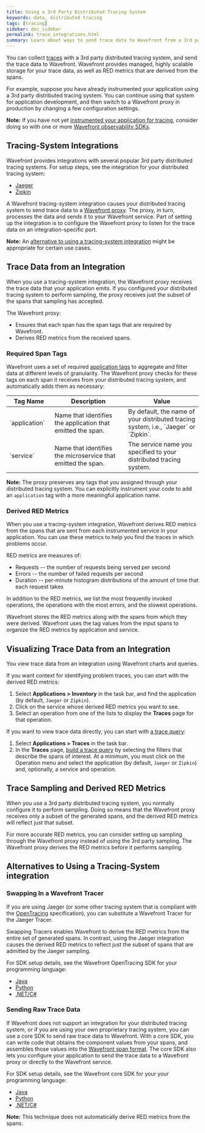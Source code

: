```yaml
---
title: Using a 3rd Party Distributed Tracing System
keywords: data, distributed tracing
tags: [tracing]
sidebar: doc_sidebar
permalink: trace_integrations.html
summary: Learn about ways to send trace data to Wavefront from a 3rd party distributed tracing system.
---
```


You can collect [traces](tracing_basics.html#wavefront_trace_data) with a 3rd party distributed tracing system, and send the trace data to Wavefront. Wavefront provides managed, highly scalable storage for your trace data, as well as RED metrics that are derived from the spans.

For example, suppose you have already instrumented your application using a 3rd party distributed tracing system. You can continue using that system for application development, and then switch to a Wavefront proxy in production by changing a few configuration settings. 

**Note:** If you have not yet [instrumented your application for tracing](tracing_instrumenting_frameworks.html), consider doing so with one or more [Wavefront observability SDKs](wavefront_sdks.html).

## Tracing-System Integrations

Wavefront provides integrations with several popular 3rd party distributed tracing systems. For setup steps, see the integration for your distributed tracing system:
* [Jaeger](jaeger.html)  
* [Zipkin](zipkin.html)

A Wavefront tracing-system integration causes your distributed tracing system to send trace data to a [Wavefront proxy](proxies_installing.html). The proxy, in turn, processes the data and sends it to your Wavefront service. Part of setting up the integration is to configure the Wavefront proxy to listen for the trace data on an integration-specific port.

**Note:** An [alternative to using a tracing-system integration](#alternatives-to-using-a-tracing-integration) might be appropriate for certain use cases.

## Trace Data from an Integration

When you use a tracing-system integration, the Wavefront proxy receives the trace data that your application emits. If you configured your distributed tracing system to perform sampling, the proxy receives just the subset of the spans that sampling has accepted. 

The Wavefront proxy:
* Ensures that each span has the span tags that are required by Wavefront.
* Derives RED metrics from the received spans.

### Required Span Tags

Wavefront uses a set of required [application tags](tracing_instrumenting_frameworks.html#how-wavefront-uses-application-tags) to aggregate and filter data at different levels of granularity.
The Wavefront proxy checks for these tags on each span it receives from your distributed tracing system, and automatically adds them as necessary:

<table>
<colgroup>
<col width="20%"/>
<col width="35%"/>
<col width="35%"/>
</colgroup>
<thead>
<tr><th>Tag Name</th><th>Description</th><th>Value</th></tr>
</thead>
<tbody>
<tr>
<td markdown="span">`application`</td>
<td markdown="span">Name that identifies the application that emitted the span. </td>
<td markdown="span">By default, the name of your distributed tracing system, i.e., `Jaeger` or `Zipkin`.</td>
</tr>
<tr>
<td markdown="span">`service`</td>
<td markdown="span">Name that identifies the microservice that emitted the span. </td>
<td markdown="span">The service name you specified to your distributed tracing system.</td>
</tr>
</tbody>
</table>


**Note:** The proxy preserves any tags that you assigned through your distributed tracing system. You can explicitly instrument your code to add an `application` tag with a more meaningful application name.


### Derived RED Metrics

When you use a tracing-system integration, Wavefront derives RED metrics from the spans that are sent from each instrumented service in your application. You can use these metrics to help you find the traces in which problems occur.

RED metrics are measures of: 

* Requests -- the number of requests being served per second
* Errors -- the number of failed requests per second
* Duration -- per-minute histogram distributions of the amount of time that each request takes

In addition to the RED metrics, we list the most frequently invoked operations, the operations with the most errors, and the slowest operations.

Wavefront stores the RED metrics along with the spans from which they were derived. Wavefront uses the tag values from the input spans to organize the RED metrics by application and service.  


## Visualizing Trace Data from an Integration

You view trace data from an integration using Wavefront charts and queries. 

If you want context for identifying problem traces, you can start with the derived RED metrics:

1. Select **Applications > Inventory** in the task bar, and find the application (by default, `Jaeger` or `Zipkin`).
2. Click on the service whose derived RED metrics you want to see. 
3. Select an operation from one of the lists to display the **Traces** page for that operation. <!---by following the steps in _[[Link to subsection of Tracing a Hotspot Across Services page]]_.--->

If you want to view trace data directly, you can start with [a trace query](trace_data_query.html): 
1. Select **Applications > Traces** in the task bar.
2. In the **Traces** page, [build a trace query](trace_data_query.html#building-a-trace-query) by selecting the filters that describe the spans of interest. At a minimum, you must click on the Operation menu and select the application (by default, `Jaeger` or `Zipkin`) and, optionally, a service and operation. 


## Trace Sampling and Derived RED Metrics

When you use a 3rd party distributed tracing system, you normally configure it to perform sampling. Doing so means that the Wavefront proxy receives only a subset of the generated spans, and the derived RED metrics will reflect just that subset.

For more accurate RED metrics, you can consider setting up sampling through the Wavefront proxy instead of using the 3rd party sampling. The Wavefront proxy derives the RED metrics before it performs sampling. 


## Alternatives to Using a Tracing-System integration

### Swapping In a Wavefront Tracer
If you are using Jaeger (or some other tracing system that is compliant with the [OpenTracing](https://opentracing.io) specification), you can substitute a Wavefront Tracer for the Jaeger Tracer. 

Swapping Tracers enables Wavefront to derive the RED metrics from the entire set of generated spans. In contrast, using the Jaeger integration causes the derived RED metrics to reflect just the subset of spans that are admitted by the Jaeger sampling.

For SDK setup details, see the Wavefront OpenTracing SDK for your programming language:
* [Java](https://github.com/wavefrontHQ/wavefront-opentracing-sdk-java) 
* [Python](https://github.com/wavefrontHQ/wavefront-opentracing-sdk-python)
* [.NET/C#](https://github.com/wavefrontHQ/wavefront-opentracing-sdk-csharp)

### Sending Raw Trace Data
If Wavefront does not support an integration for your distributed tracing system, or if you are using your own proprietary tracing system, you can use a core SDK to send raw trace data to Wavefront. With a core SDK, you can write code that obtains the component values from your spans, and assembles those values into the [Wavefront span format](). The core SDK also lets you configure your application to send the trace data to a Wavefront proxy or directly to the Wavefront service. 

For SDK setup details, see the Wavefront core SDK for your your programming language:

* [Java](https://github.com/wavefrontHQ/wavefront-sdk-java) 
* [Python](https://github.com/wavefrontHQ/wavefront-sdk-python)
* [.NET/C#](https://github.com/wavefrontHQ/wavefront-sdk-csharp)

**Note:** This technique does not automatically derive RED metrics from the spans.










<!---
<table>
<colgroup>
<col width="18%"/>
<col width="50%"/>
<col width="32%"/>
</colgroup>
<thead>
<tr><th>Menu</th><th>Description</th><th>Example</th></tr>
</thead>
<tbody>
<tr>
<td markdown="span"> </td>
<td markdown="span"> </td>
<td markdown="span"> </td>
</tr>
</tbody>
</table>


--->
